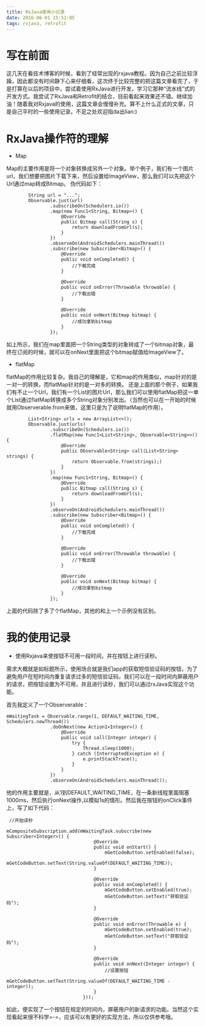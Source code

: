 ```yaml
---
title: RxJava使用小记录
date: 2016-06-01 15:51:05
tags: rxjava, retrofit
---
```


# 写在前面
这几天在看技术博客的时候，看到了经常出现的rxjava教程。因为自己之前比较浮躁，因此都没有时间静下心来仔细看，这次终于比较完整的把这篇文章看完了，于是打算在以后的项目中，尝试着使用RxJava进行开发，学习它那种“流水线”式的开发方式。我尝试了RxJava和Retrofit的结合，目前看起来效果还不错。继续加油！随着我对Rxjava的使用，这篇文章会慢慢补充。算不上什么正式的文章，只是自己平时的一些使用记录。不足之处欢迎指da出lian:)

# RxJava操作符的理解

<!-- more -->

- Map

Map的主要作用是将一个对象转换成另外一个对象。举个例子，我们有一个图片url，我们想要把图片下载下来，然后设置给ImageView，那么我们可以先把这个Url通过map转成Bitmap。
伪代码如下：

```
        String url = "...";
        Observable.just(url)
                .subscribeOn(Schedulers.io())
                .map(new Func1<String, Bitmap>() {
                    @Override
                    public Bitmap call(String s) {
                        return downloadFromUrl(s);
                    }
                })
                .observeOn(AndroidSchedulers.mainThread())
                .subscribe(new Subscriber<Bitmap>() {
                    @Override
                    public void onCompleted() {
                        //下载完成
                    }

                    @Override
                    public void onError(Throwable throwable) {
                        //下载出错
                    }

                    @Override
                    public void onNext(Bitmap bitmap) {
                        //成功拿到bitmap
                    }
                });
```

如上所示，我们在map里面把一个String类型的对象转成了一个bitmap对象，最终在订阅的时候，就可以在onNext里面把这个bitmap赋值给ImageView了。

- flatMap

flatMap的作用比较复杂。我自己的理解是，它和map的作用类似，map针对的是一对一的转换，而flatMap针对的是一对多的转换。
还是上面的那个例子，如果我们有不止一个Url，我们有一个List<String>的图片Url，那么我们可以使用flatMap把这一单个List<String>通过flatMap转换成多个String对象分别发出。（当然也可以在一开始的时候就用Observerable.from来做，这里只是为了说明flatMap的作用）。

```
        List<String> urls = new ArrayList<>();
        Observable.just(urls)
                .subscribeOn(Schedulers.io())
                .flatMap(new Func1<List<String>, Observable<String>>() {
                    @Override
                    public Observable<String> call(List<String> strings) {
                        return Observable.from(strings);)
                    }
                })
                .map(new Func1<String, Bitmap>() {
                    @Override
                    public Bitmap call(String s) {
                        return downloadFromUrl(s);
                    }
                })
                .observeOn(AndroidSchedulers.mainThread())
                .subscribe(new Subscriber<Bitmap>() {
                    @Override
                    public void onCompleted() {
                        //下载完成
                    }

                    @Override
                    public void onError(Throwable throwable) {
                        //下载出错
                    }

                    @Override
                    public void onNext(Bitmap bitmap) {
                        //成功拿到bitmap
                    }
                });
```
上面的代码除了多了个flatMap，其他的和上一个示例没有区别。

# 我的使用记录

- 使用Rxjava来使按钮不可用一段时间，并在按钮上进行读秒。

需求大概就是如标题所示，使用场合就是我们app的获取短信验证码的按钮，为了避免用户在短时间内重复请求过多的短信验证码，我们可以在一段时间内屏蔽用户的请求，把按钮设置为不可用，并且进行读秒，我们可以通过rxJava实现这个功能。

首先我定义了一个Observerable：

```
mWaitingTask = Observable.range(1, DEFAULT_WAITING_TIME, Schedulers.newThread())
                .doOnNext(new Action1<Integer>() {
                    @Override
                    public void call(Integer integer) {
                        try {
                            Thread.sleep(1000);
                        } catch (InterruptedException e) {
                            e.printStackTrace();
                        }
                    }
                })
                .observeOn(AndroidSchedulers.mainThread());
```
他的作用主要就是，从1到DEFAULT_WAITING_TIME，在一条新线程里面阻塞1000ms，然后执行onNext操作,以模拟1s的情形。然后我在按钮的onClick事件上，写了如下代码：

```
 //开始读秒
                           mCompositeSubscription.add(mWaitingTask.subscribe(new Subscriber<Integer>() {
                                @Override
                                public void onStart() {
                                    mGetCodeButton.setEnabled(false);
                                    mGetCodeButton.setText(String.valueOf(DEFAULT_WAITING_TIME));
                                }

                                @Override
                                public void onCompleted() {
                                    mGetCodeButton.setEnabled(true);
                                    mGetCodeButton.setText("获取验证码");
                                }

                                @Override
                                public void onError(Throwable e) {
                                    mGetCodeButton.setEnabled(true);
                                    mGetCodeButton.setText("获取验证码");
                                }

                                @Override
                                public void onNext(Integer integer) {
                                    //设置按钮
                                    mGetCodeButton.setText(String.valueOf(DEFAULT_WAITING_TIME - integer));
                                }
                            }));
```

如此，便实现了一个按钮在规定的时间内，屏蔽用户的新请求的功能。当然这个实现看起来很不科学=-=，应该可以有更好的实现方法，所以仅供参考哦。

